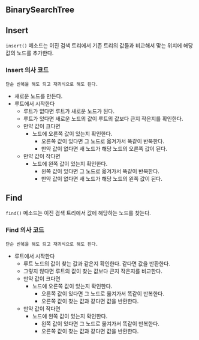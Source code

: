 ## BinarySearchTree

## Insert

`insert()` 메소드는 이진 검색 트리에서 기존 트리의 값들과 비교해서 맞는 위치에 해당 값의 노드를 추가한다.

### Insert 의사 코드

`단순 반복을 해도 되고 재귀식으로 해도 된다.`

- 새로운 노드를 만든다.
- 루트에서 시작한다
    - 루트가 없다면 루트가 새로운 노드가 된다.
    - 루트가 있다면 새로운 노드의 값이 루트의 값보다 큰지 작은지를 확인한다.
    - 만약 값이 크다면
        - 노드에 오른쪽 값이 있는지 확인한다.
            - 오른쪽 값이 있다면 그 노드로 옮겨가서 똑같이 반복한다.
            - 만약 값이 없다면 새 노드가 해당 노드의 오른쪽 값이 된다.
    - 만약 값이 작다면
        - 노드에 왼쪽 값이 있는지 확인한다.
            - 왼쪽 값이 있다면 그 노드로 옮겨가서 똑같이 반복한다.
            - 만약 값이 없다면 새 노드가 해당 노드의 왼쪽 값이 된다.

## Find

`find()` 메소드는 이진 검색 트리에서 값에 해당하는 노드를 찾는다.

### Find 의사 코드

`단순 반복을 해도 되고 재귀식으로 해도 된다.`

- 루트에서 시작한다
    - 루트 노드의 값이 찾는 값과 같은지 확인한다. 같다면 값을 반환한다.
    - 그렇지 않다면 루트의 값이 찾는 값보다 큰지 작은지를 비교한다.
    - 만약 값이 크다면
        - 노드에 오른쪽 값이 있는지 확인한다.
            - 오른쪽 값이 있다면 그 노드로 옮겨가서 똑같이 반복한다.
            - 오른쪽 값이 찾는 값과 같다면 값을 반환한다.
    - 만약 값이 작다면
        - 노드에 왼쪽 값이 있는지 확인한다.
            - 왼쪽 값이 있다면 그 노드로 옮겨가서 똑같이 반복한다.
            - 오른쪽 값이 찾는 값과 같다면 값을 반환한다.